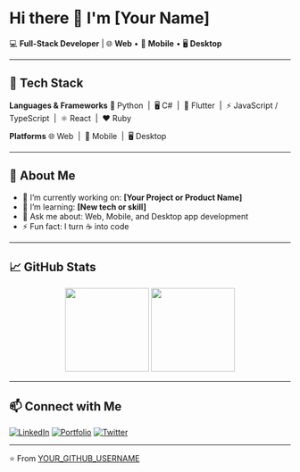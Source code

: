 # Hi there 👋 I'm [Your Name]

💻 **Full-Stack Developer** | 🌐 **Web** • 📲 **Mobile** • 🖥 **Desktop**

---

## 🚀 Tech Stack

**Languages & Frameworks**
🐍 Python &nbsp;|&nbsp; 🖥️ C# &nbsp;|&nbsp; 📱 Flutter &nbsp;|&nbsp; ⚡ JavaScript / TypeScript &nbsp;|&nbsp; ⚛️ React &nbsp;|&nbsp; ❤️ Ruby

**Platforms**
🌐 Web &nbsp;|&nbsp; 📲 Mobile &nbsp;|&nbsp; 🖥 Desktop

---

## 📌 About Me

- 🔭 I’m currently working on: **[Your Project or Product Name]**
- 🌱 I’m learning: **[New tech or skill]**
- 💬 Ask me about: Web, Mobile, and Desktop app development
- ⚡ Fun fact: I turn ☕ into code

---

## 📈 GitHub Stats

<p align="center">
  <img src="https://github-readme-stats.vercel.app/api?username=YOUR_GITHUB_USERNAME&show_icons=true&theme=tokyonight" height="150" />
  <img src="https://github-readme-stats.vercel.app/api/top-langs/?username=YOUR_GITHUB_USERNAME&layout=compact&theme=tokyonight" height="150" />
</p>

---

## 📫 Connect with Me

[![LinkedIn](https://img.shields.io/badge/LinkedIn-0077B5?style=for-the-badge&logo=linkedin&logoColor=white)](YOUR_LINKEDIN_URL)
[![Portfolio](https://img.shields.io/badge/Portfolio-000000?style=for-the-badge&logo=About.me&logoColor=white)](YOUR_PORTFOLIO_URL)
[![Twitter](https://img.shields.io/badge/Twitter-1DA1F2?style=for-the-badge&logo=twitter&logoColor=white)](YOUR_TWITTER_URL)

---

⭐️ From [YOUR_GITHUB_USERNAME](https://github.com/YOUR_GITHUB_USERNAME)
